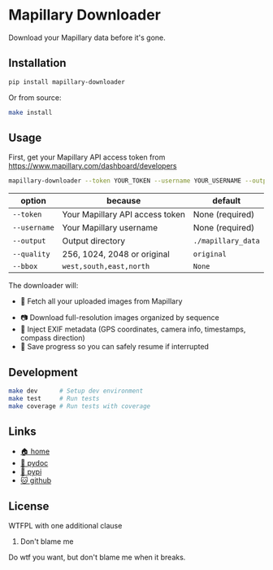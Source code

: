 # Mapillary Downloader

Download your Mapillary data before it's gone.

## Installation

```bash
pip install mapillary-downloader
```

Or from source:

```bash
make install
```

## Usage

First, get your Mapillary API access token from https://www.mapillary.com/dashboard/developers

```bash
mapillary-downloader --token YOUR_TOKEN --username YOUR_USERNAME --output ./downloads
```

| option        | because                               | default            |
| ------------- | ------------------------------------- | ------------------ |
| `--token`     | Your Mapillary API access token       | None (required)    |
| `--username`  | Your Mapillary username               | None (required)    |
| `--output`    | Output directory                      | `./mapillary_data` |
| `--quality`   | 256, 1024, 2048 or original           | `original`         |
| `--bbox`      | `west,south,east,north`               | `None`             |

The downloader will:

* 💾 Fetch all your uploaded images from Mapillary
- 📷 Download full-resolution images organized by sequence
- 📜 Inject EXIF metadata (GPS coordinates, camera info, timestamps, compass direction)
- 🛟 Save progress so you can safely resume if interrupted

## Development

```bash
make dev      # Setup dev environment
make test     # Run tests
make coverage # Run tests with coverage
```

## Links

* [🏠 home](https://bitplane.net/dev/python/mapillary_downloader)
* [📖 pydoc](https://bitplane.net/dev/python/mapillary_downloader/pydoc)
* [🐍 pypi](https://pypi.org/project/mapillary-downloader)
* [🐱 github](https://github.com/bitplane/mapillary_downloader)

## License

WTFPL with one additional clause

1. Don't blame me

Do wtf you want, but don't blame me when it breaks.
